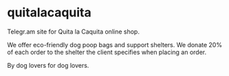 quitalacaquita
==============

Telegr.am site for Quita la Caquita online shop.

We offer eco-friendly dog poop bags and support shelters. We donate 20% of each order to the shelter the client specifies when placing an order.

By dog lovers for dog lovers.